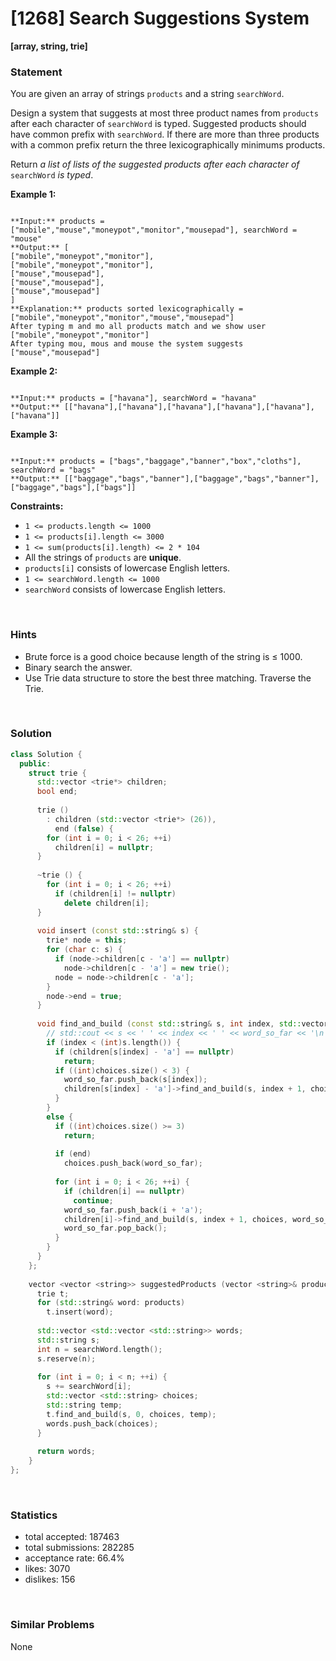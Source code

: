 # [1268] Search Suggestions System

**[array, string, trie]**

### Statement

You are given an array of strings `products` and a string `searchWord`.

Design a system that suggests at most three product names from `products` after each character of `searchWord` is typed. Suggested products should have common prefix with `searchWord`. If there are more than three products with a common prefix return the three lexicographically minimums products.

Return *a list of lists of the suggested products after each character of* `searchWord` *is typed*.


**Example 1:**

```

**Input:** products = ["mobile","mouse","moneypot","monitor","mousepad"], searchWord = "mouse"
**Output:** [
["mobile","moneypot","monitor"],
["mobile","moneypot","monitor"],
["mouse","mousepad"],
["mouse","mousepad"],
["mouse","mousepad"]
]
**Explanation:** products sorted lexicographically = ["mobile","moneypot","monitor","mouse","mousepad"]
After typing m and mo all products match and we show user ["mobile","moneypot","monitor"]
After typing mou, mous and mouse the system suggests ["mouse","mousepad"]

```

**Example 2:**

```

**Input:** products = ["havana"], searchWord = "havana"
**Output:** [["havana"],["havana"],["havana"],["havana"],["havana"],["havana"]]

```

**Example 3:**

```

**Input:** products = ["bags","baggage","banner","box","cloths"], searchWord = "bags"
**Output:** [["baggage","bags","banner"],["baggage","bags","banner"],["baggage","bags"],["bags"]]

```

**Constraints:**
* `1 <= products.length <= 1000`
* `1 <= products[i].length <= 3000`
* `1 <= sum(products[i].length) <= 2 * 104`
* All the strings of `products` are **unique**.
* `products[i]` consists of lowercase English letters.
* `1 <= searchWord.length <= 1000`
* `searchWord` consists of lowercase English letters.


<br>

### Hints

- Brute force is a good choice because length of the string is ≤ 1000.
- Binary search the answer.
- Use Trie data structure to store the best three matching. Traverse the Trie.

<br>

### Solution

```cpp
class Solution {
  public:
    struct trie {
      std::vector <trie*> children;
      bool end;
      
      trie ()
        : children (std::vector <trie*> (26)),
          end (false) {
        for (int i = 0; i < 26; ++i)
          children[i] = nullptr;
      }
      
      ~trie () {
        for (int i = 0; i < 26; ++i)
          if (children[i] != nullptr)
            delete children[i];
      }
      
      void insert (const std::string& s) {
        trie* node = this;
        for (char c: s) {
          if (node->children[c - 'a'] == nullptr)
            node->children[c - 'a'] = new trie();
          node = node->children[c - 'a'];
        }
        node->end = true;
      }
      
      void find_and_build (const std::string& s, int index, std::vector <std::string>& choices, std::string& word_so_far) {
        // std::cout << s << ' ' << index << ' ' << word_so_far << '\n';
        if (index < (int)s.length()) {
          if (children[s[index] - 'a'] == nullptr)
            return;
          if ((int)choices.size() < 3) {
            word_so_far.push_back(s[index]);
            children[s[index] - 'a']->find_and_build(s, index + 1, choices, word_so_far);
          }
        }
        else {
          if ((int)choices.size() >= 3)
            return;
          
          if (end)
            choices.push_back(word_so_far);
          
          for (int i = 0; i < 26; ++i) {
            if (children[i] == nullptr)
              continue;
            word_so_far.push_back(i + 'a');
            children[i]->find_and_build(s, index + 1, choices, word_so_far);
            word_so_far.pop_back();
          }
        }
      }
    };
  
    vector <vector <string>> suggestedProducts (vector <string>& products, string searchWord) {
      trie t;
      for (std::string& word: products)
        t.insert(word);
      
      std::vector <std::vector <std::string>> words;
      std::string s;
      int n = searchWord.length();
      s.reserve(n);
      
      for (int i = 0; i < n; ++i) {
        s += searchWord[i];
        std::vector <std::string> choices;
        std::string temp;
        t.find_and_build(s, 0, choices, temp);
        words.push_back(choices);
      }
      
      return words;
    }
};
```

<br>

### Statistics

- total accepted: 187463
- total submissions: 282285
- acceptance rate: 66.4%
- likes: 3070
- dislikes: 156

<br>

### Similar Problems

None
